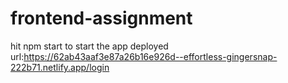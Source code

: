 # frontend-assignment
hit npm start to start the app
deployed url:https://62ab43aaf3e87a26b16e926d--effortless-gingersnap-222b71.netlify.app/login
